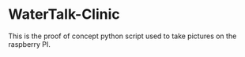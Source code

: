 # WaterTalk-Clinic
This is the proof of concept python script used to take pictures on the raspberry PI. 